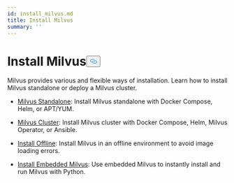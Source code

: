 ```yaml
---
id: install_milvus.md
title: Install Milvus
summary: ''
---
```

<h1 id="Install-Milvus" class="common-anchor-header">Install Milvus<button data-href="#Install-Milvus" class="anchor-icon" translate="no">
      <svg translate="no"
        aria-hidden="true"
        focusable="false"
        height="20"
        version="1.1"
        viewBox="0 0 16 16"
        width="16"
      >
        <path
          fill="#0092E4"
          fill-rule="evenodd"
          d="M4 9h1v1H4c-1.5 0-3-1.69-3-3.5S2.55 3 4 3h4c1.45 0 3 1.69 3 3.5 0 1.41-.91 2.72-2 3.25V8.59c.58-.45 1-1.27 1-2.09C10 5.22 8.98 4 8 4H4c-.98 0-2 1.22-2 2.5S3 9 4 9zm9-3h-1v1h1c1 0 2 1.22 2 2.5S13.98 12 13 12H9c-.98 0-2-1.22-2-2.5 0-.83.42-1.64 1-2.09V6.25c-1.09.53-2 1.84-2 3.25C6 11.31 7.55 13 9 13h4c1.45 0 3-1.69 3-3.5S14.5 6 13 6z"
        ></path>
      </svg>
    </button></h1><p>Milvus provides various and flexible ways of installation. Learn how to install Milvus standalone or deploy a Milvus cluster.</p>
<ul>
<li><p><a href="/docs/zh/install_standalone-docker.md">Milvus Standalone</a>: Install Milvus standalone with Docker Compose, Helm, or APT/YUM.</p></li>
<li><p><a href="/docs/zh/install_cluster-docker.md">Milvus Cluster</a>: Install Milvus cluster with Docker Compose, Helm, Milvus Operator, or Ansible.</p></li>
<li><p><a href="/docs/zh/install_offline-docker.md">Install Offline</a>: Install Milvus in an offline environment to avoid image loading errors.</p></li>
<li><p><a href="/docs/zh/install_embedded_milvus.md">Install Embedded Milvus</a>: Use embedded Milvus to instantly install and run Milvus with Python.</p></li>
</ul>
